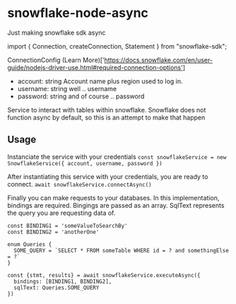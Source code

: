 # snowflake-node-async
Just making snowflake sdk async

import { Connection, createConnection, Statement } from "snowflake-sdk";

ConnectionConfig (Learn More)['https://docs.snowflake.com/en/user-guide/nodejs-driver-use.html#required-connection-options']
  - account: string Account name plus region used to log in. 
  - username: string well .. username
  - password: string and of course .. password

Service to interact with tables within snowflake. Snowflake does not function async by default, so this is an attempt to make that happen

## Usage
Instanciate the service with your credentials
`const snowflakeService = new SnowflakeService({ account, username, password })`

After instantiating this service with your credentials, you are ready to connect.
`await snowflakeService.connectAsync()`

Finally you can make requests to your databases. In this implementation, bindings are required. Bingings are passed as an array. SqlText represents the query you are requesting data of.
```
const BINDING1 = 'someValueToSearchBy'
const BINDING2 = 'anotherOne'

enum Queries {
  SOME_QUERY = `SELECT * FROM someTable WHERE id = ? and somethingElse = ?`
}

const {stmt, results} = await snowflakeService.executeAsync({
  bindings: [BINDING1, BINDING2],
  sqlText: Queries.SOME_QUERY
})
